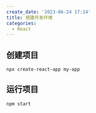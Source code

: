 ```yaml
---
create_date: '2023-06-24 17:14'
title: 搭建开发环境
categories:
  - React
---
```


## 创建项目
```shell
npx create-react-app my-app
```
## 运行项目
```shell
npm start
```